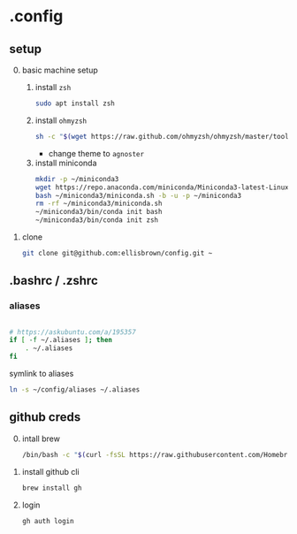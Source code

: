 # .config

## setup
0. basic machine setup
    1. install `zsh`
        ```bash
        sudo apt install zsh
        ```
    2. install `ohmyzsh` 
        ```bash
        sh -c "$(wget https://raw.github.com/ohmyzsh/ohmyzsh/master/tools/install.sh -O -)"
        ```
        - change theme to `agnoster`
    3. install miniconda
        ```bash
        mkdir -p ~/miniconda3
        wget https://repo.anaconda.com/miniconda/Miniconda3-latest-Linux-x86_64.sh -O ~/miniconda3/miniconda.sh
        bash ~/miniconda3/miniconda.sh -b -u -p ~/miniconda3
        rm -rf ~/miniconda3/miniconda.sh
        ~/miniconda3/bin/conda init bash
        ~/miniconda3/bin/conda init zsh
        ```

1. clone
    ```bash
    git clone git@github.com:ellisbrown/config.git ~
    ```


## .bashrc / .zshrc

### aliases
```bash

# https://askubuntu.com/a/195357
if [ -f ~/.aliases ]; then
    . ~/.aliases
fi

```

symlink to aliases
```bash
ln -s ~/config/aliases ~/.aliases
```


## github creds

0. intall brew
    ```bash
    /bin/bash -c "$(curl -fsSL https://raw.githubusercontent.com/Homebrew/install/master/install.sh)"
    ```
1. install github cli
    ```bash
    brew install gh
    ```
2. login
    ```bash
    gh auth login
    ```

